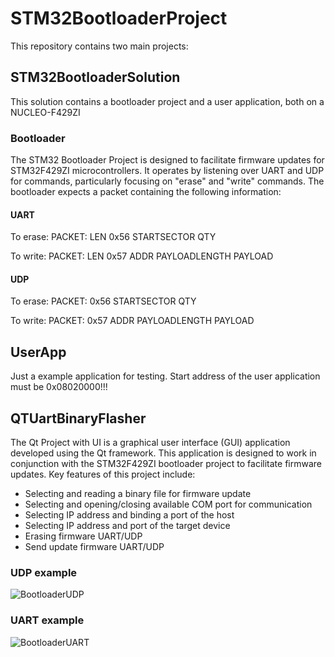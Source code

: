 # STM32BootloaderProject

This repository contains two main projects:

## STM32BootloaderSolution

This solution contains a bootloader project and a user application, both on a NUCLEO-F429ZI

### Bootloader

The STM32 Bootloader Project is designed to facilitate firmware updates for STM32F429ZI microcontrollers. It operates by listening over UART and UDP for commands, particularly focusing on "erase" and "write" commands. The bootloader expects a packet containing the following information:

#### UART
To erase:
PACKET: LEN 0x56 STARTSECTOR QTY

To write:
PACKET: LEN 0x57 ADDR PAYLOADLENGTH PAYLOAD

#### UDP
To erase:
PACKET: 0x56 STARTSECTOR QTY

To write:
PACKET: 0x57 ADDR PAYLOADLENGTH PAYLOAD
## UserApp

Just a example application for testing.
Start address of the user application must be 0x08020000!!!

## QTUartBinaryFlasher

The Qt Project with UI is a graphical user interface (GUI) application developed using the Qt framework. This application is designed to work in conjunction with the STM32F429ZI bootloader project to facilitate firmware updates. Key features of this project include:

- Selecting and reading a binary file for firmware update
- Selecting and opening/closing available COM port for communication
- Selecting IP address and binding a port of the host
- Selecting IP address and port of the target device
- Erasing firmware UART/UDP
- Send update firmware UART/UDP

### UDP example
![BootloaderUDP](https://github.com/GysenBart/STM32BootloaderProject/assets/46839017/8f3d6392-b692-4311-a47b-492b88dab540)

### UART example
![BootloaderUART](https://github.com/GysenBart/STM32BootloaderProject/assets/46839017/ddeba12b-ffc2-4d41-b53c-c26364e5c5fe)

